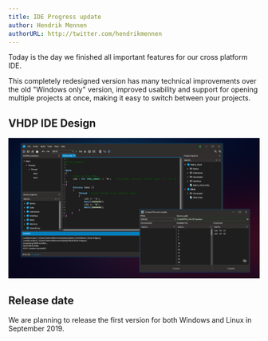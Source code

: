 ```yaml
---
title: IDE Progress update
author: Hendrik Mennen
authorURL: http://twitter.com/hendrikmennen
---
```


Today is the day we finished all important features for our cross platform IDE.

<!--truncate-->

This completely redesigned version has many technical improvements over the old "Windows only" version, improved usability and support for opening multiple projects at once, making it easy to switch between your projects.
## VHDP IDE Design
![IDE Screenshot](assets/2019-08-15/CrossIDEUpdate.PNG)

## Release date
We are planning to release the first version for both Windows and Linux in September 2019.

